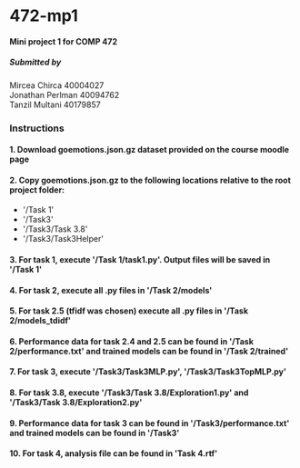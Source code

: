 # 472-mp1
#### Mini project 1 for COMP 472
##### Submitted by
Mircea Chirca 40004027  
Jonathan Perlman 40094762  
Tanzil Multani 40179857
### Instructions
#### 1. Download goemotions.json.gz dataset provided on the course moodle page
#### 2. Copy goemotions.json.gz to the following locations relative to the root project folder: 
- '/Task 1'
- '/Task3'
- '/Task3/Task 3.8'
- '/Task3/Task3Helper'
#### 3. For task 1, execute '/Task 1/task1.py'. Output files will be saved in '/Task 1'
#### 4. For task 2, execute all .py files in '/Task 2/models'
#### 5. For task 2.5 (tfidf was chosen) execute all .py files in '/Task 2/models_tdidf'
#### 6. Performance data for task 2.4 and 2.5 can be found in '/Task 2/performance.txt' and trained models can be found in '/Task 2/trained'
#### 7. For task 3, execute '/Task3/Task3MLP.py', '/Task3/Task3TopMLP.py'
#### 8. For task 3.8, execute '/Task3/Task 3.8/Exploration1.py' and '/Task3/Task 3.8/Exploration2.py'
#### 9. Performance data for task 3 can be found in '/Task3/performance.txt' and trained models can be found in '/Task3'
#### 10. For task 4, analysis file can be found in 'Task 4.rtf'
